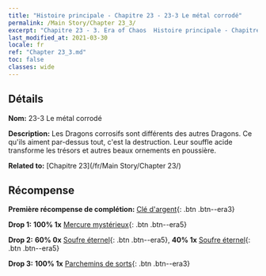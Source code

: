 ```yaml
---
title: "Histoire principale - Chapitre 23 - 23-3 Le métal corrodé"
permalink: /Main Story/Chapter 23_3/
excerpt: "Chapitre 23 - 3. Era of Chaos  Histoire principale - Chapitre 23_3. 23-3 Le métal corrodé"
last_modified_at: 2021-03-30
locale: fr
ref: "Chapter 23_3.md"
toc: false
classes: wide
---
```


## Détails

 **Nom:** 23-3 Le métal corrodé

 **Description:** Les Dragons corrosifs sont différents des autres Dragons. Ce qu'ils aiment par-dessus tout, c'est la destruction. Leur souffle acide transforme les trésors et autres beaux ornements en poussière.

 **Related to:** [Chapitre 23](/fr/Main Story/Chapter 23/)

## Récompense

 **Première récompense de complétion:** [Clé d'argent](/fr/Items/con_693/){: .btn .btn--era3}

 **Drop 1:** **100% 1x** [Mercure mystérieux](/fr/Items/mat_77/){: .btn .btn--era5}

 **Drop 2:** **60% 0x** [Soufre éternel](/fr/Items/mat_71/){: .btn .btn--era5}, **40% 1x** [Soufre éternel](/fr/Items/mat_71/){: .btn .btn--era5}

 **Drop 3:** **100% 1x** [Parchemins de sorts](/fr/Items/con_694/){: .btn .btn--era3}

